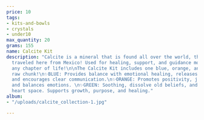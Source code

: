 ```yaml
---
price: 10
tags:
- kits-and-bowls
- crystals
- under10
max_quantity: 20
grams: 155
name: Calcite Kit
description: "Calcite is a mineral that is found all over the world, these specifically
  traveled here from Mexico! Used for healing, support, and guidance moving through
  any chapter of life!\n\nThe Calcite Kit includes one blue, orange, and green calcite
  raw chunk!\n✨BLUE: Provides balance with emotional healing, releases blockages,
  and encourages clear communication.\n✨ORANGE: Promotes positivity, joy, creativity,
  and balances emotions. \n✨GREEN: Soothing, dissolve old beliefs, and opens up the
  heart space. Supports growth, purpose, and healing."
album:
- "/uploads/calcite_collection-1.jpg"

---
```

